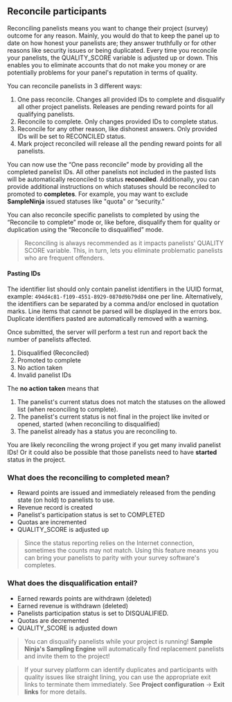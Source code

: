 ## Reconcile participants

Reconciling panelists means you want to change their project (survey) outcome for any reason. Mainly, you would do that to keep the panel up to date on how honest your panelists are; they answer truthfully or for other reasons like security issues or being duplicated. Every time you reconcile your panelists, the QUALITY_SCORE variable is adjusted up or down. This enables you to eliminate accounts that do not make you money or are potentially problems for your panel's reputation in terms of quality.

You can reconcile panelists in 3 different ways:

1) One pass reconcile. Changes all provided IDs to complete and disqualify all other project panelists. Releases are pending reward points for all qualifying panelists.
2) Reconcile to complete. Only changes provided IDs to complete status.
3) Reconcile for any other reason, like dishonest answers. Only provided IDs will be set to RECONCILED status.
4) Mark project reconciled will release all the pending reward points for all panelists.

You can now use the “One pass reconcile” mode by providing all the completed panelist IDs. All other panelists not included in the pasted lists will be automatically reconciled to status **reconciled**. Additionally, you can provide additional instructions on which statuses should be reconciled to promoted to **completes**. For example, you may want to exclude **SampleNinja** issued statuses like "quota" or “security.”

You can also reconcile specific panelists to completed by using the “Reconcile to complete” mode or, like before, disqualify them for quality or duplication using the “Reconcile to disqualified” mode.

> Reconciling is always recommended as it impacts panelists' QUALITY SCORE variable. This, in turn, lets you eliminate problematic panelists who are frequent offenders.

#### Pasting IDs
The identifier list should only contain panelist identifiers in the UUID format, example:  ```494d4c81-f109-4551-8929-0870d9b79d84``` one per line. Alternatively, the identifiers can be separated by a comma and/or enclosed in quotation marks. Line items that cannot be parsed will be displayed in the errors box. Duplicate identifiers pasted are automatically removed with a warning.

Once submitted, the server will perform a test run and report back the number of panelists affected.

1) Disqualified (Reconciled)
2) Promoted to complete
3) No action taken
4) Invalid panelist IDs

The **no action taken** means that 

1) The panelist's current status does not match the statuses on the allowed list (when reconciling to complete).
2) The panelist's current status is not final in the project like invited or opened, started (when reconciling to disqualified)
3) The panelist already has a status you are reconciling to.

You are likely reconciling the wrong project if you get many invalid panelist IDs! Or it could also be possible that those panelists need to have **started** status in the project.

### What does the reconciling to completed mean?
- Reward points are issued and immediately released from the pending state (on hold) to panelists to use.
- Revenue record is created
- Panelist's participation status is set to COMPLETED
- Quotas are incremented
- QUALITY_SCORE is adjusted up

> Since the status reporting relies on the Internet connection, sometimes the counts may not match. Using this feature means you can bring your panelists to parity with your survey software's completes.

### What does the disqualification entail?
- Earned rewards points are withdrawn (deleted)
- Earned revenue is withdrawn (deleted)
- Panelists participation status is set to DISQUALIFIED.
- Quotas are decremented
- QUALITY_SCORE is adjusted down

> You can disqualify panelists while your project is running! **Sample Ninja's Sampling Engine** will automatically find replacement panelists and invite them to the project!

> If your survey platform can identify duplicates and participants with quality issues like straight lining, you can use the appropriate exit links to terminate them immediately. See **Project configuration** -> **Exit links** for more details.


